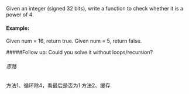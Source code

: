 Given an integer (signed 32 bits), write a function to check whether it is a power of 4.

#### Example:
Given num = 16, return true. Given num = 5, return false.

#####Follow up: 
Could you solve it without loops/recursion?

###### 思路
方法1、循环除4，看最后是否为1
方法2、缓存